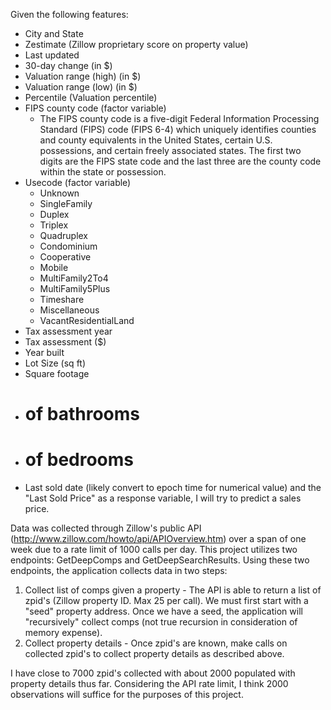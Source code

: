 Given the following features:
  - City and State
  - Zestimate (Zillow proprietary score on property value)
  - Last updated
  - 30-day change (in $)
  - Valuation range (high) (in $)
  - Valuation range (low) (in $)
  - Percentile (Valuation percentile)
  - FIPS county code (factor variable)
    - The FIPS county code is a five-digit Federal Information Processing Standard (FIPS)
      code (FIPS 6-4) which uniquely identifies counties and county equivalents in the
      United States, certain U.S. possessions, and certain freely associated states.
      The first two digits are the FIPS state code and the last three are the county code within the state or possession.
  - Usecode (factor variable)
    - Unknown
    - SingleFamily
    - Duplex
    - Triplex
    - Quadruplex
    - Condominium
    - Cooperative
    - Mobile
    - MultiFamily2To4
    - MultiFamily5Plus
    - Timeshare
    - Miscellaneous
    - VacantResidentialLand
  - Tax assessment year
  - Tax assessment ($)
  - Year built
  - Lot Size (sq ft)
  - Square footage
  - # of bathrooms
  - # of bedrooms
  - Last sold date (likely convert to epoch time for numerical value)
and the "Last Sold Price" as a response variable, I will try to predict a sales price.

Data was collected through Zillow's public API (http://www.zillow.com/howto/api/APIOverview.htm) over a span of
one week due to a rate limit of 1000 calls per day. This project utilizes two endpoints: GetDeepComps and GetDeepSearchResults.
Using these two endpoints, the application collects data in two steps:
  1. Collect list of comps given a property
    - The API is able to return a list of zpid's (Zillow property ID. Max 25 per call). We must first start with a
      "seed" property address. Once we have a seed, the application will "recursively" collect comps (not true recursion
      in consideration of memory expense).
  2. Collect property details
    - Once zpid's are known, make calls on collected zpid's to collect property details as described above.
    
I have close to 7000 zpid's collected with about 2000 populated with property details thus far. Considering the API rate limit,
I think 2000 observations will suffice for the purposes of this project.

